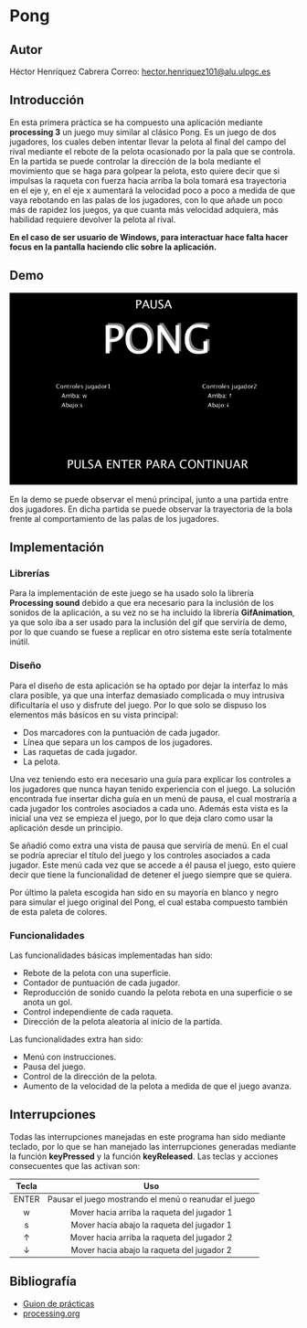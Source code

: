 # Pong

## Autor

Héctor Henríquez Cabrera           Correo: <hector.henriquez101@alu.ulpgc.es>

## Introducción

En esta primera práctica se ha compuesto una aplicación mediante **processing 3** un juego muy similar al clásico Pong. Es un juego de dos jugadores, los cuales deben intentar llevar la pelota al final del campo del rival mediante el rebote de la pelota ocasionado por la pala que se controla. En la partida se puede controlar la dirección de la bola mediante el movimiento que se haga para golpear la pelota, esto quiere decir que si impulsas la raqueta con fuerza hacía arriba la bola tomará esa trayectoria en el eje y, en el eje x aumentará la velocidad poco a poco a medida de que vaya rebotando en las palas de los jugadores, con lo que añade un poco más de rapidez los juegos, ya que cuanta más velocidad adquiera, más habilidad requiere devolver la pelota al rival.

**En el caso de ser usuario de Windows, para interactuar hace falta hacer focus en la pantalla haciendo clic sobre la aplicación.**

## Demo

![](demo.gif)

En la demo se puede observar el menú principal, junto a una partida entre dos jugadores. En dicha partida se puede observar la trayectoria de la bola frente al comportamiento de las palas de los jugadores.

## Implementación

### Librerías

Para la implementación de este juego se ha usado solo la librería **Processing sound** debido a que era necesario para la inclusión de los sonidos de la aplicación, a su vez no se ha incluido la librería **GifAnimation**, ya que solo iba a ser usado para la inclusión del gif que serviría de demo, por lo que cuando se fuese a replicar en otro sistema este sería totalmente inútil.

### Diseño

Para el diseño de esta aplicación se ha optado por dejar la interfaz lo más clara posible, ya que una interfaz demasiado complicada o muy intrusiva dificultaría el uso y disfrute del juego. Por lo que solo se dispuso los elementos más básicos en su vista principal:

* Dos marcadores con la puntuación de cada jugador.
* Línea que separa un los campos de los jugadores.
* Las raquetas de cada jugador.
* La pelota.

Una vez teniendo esto era necesario una guía para explicar los controles a los jugadores que nunca hayan tenido experiencia con el juego. La solución encontrada fue insertar dicha guía en un menú de pausa, el cual mostraría a cada jugador los controles asociados a cada uno. Además esta vista es la inicial una vez se empieza el juego, por lo que deja claro como usar la aplicación desde un principio.

Se añadió como extra una vista de pausa que serviría de menú. En el cual se podría apreciar el título del juego y los controles asociados a cada jugador. Este menú cada vez que se accede a él pausa el juego, esto quiere decir que tiene la funcionalidad de detener el juego siempre que se quiera.

Por último la paleta escogida han sido en su mayoría en blanco y negro para simular el juego original del Pong, el cual estaba compuesto también de esta paleta de colores.

### Funcionalidades

Las funcionalidades básicas implementadas han sido: 

* Rebote de la pelota con una superficie.
* Contador de puntuación de cada jugador.
* Reproducción de sonido cuando la pelota rebota en una superficie o se anota un gol.
* Control independiente de cada raqueta.
* Dirección de la pelota aleatoria al inicio de la partida.

Las funcionalidades extra han sido:

* Menú con instrucciones.
* Pausa del juego.
* Control de la dirección de la pelota.
* Aumento de la velocidad de la pelota a medida de que el juego avanza.

## Interrupciones

Todas las interrupciones manejadas en este programa han sido mediante teclado, por lo que se han manejado las interrupciones generadas mediante la función **keyPressed** y la función **keyReleased**. Las teclas y acciones consecuentes que las activan son:

| Tecla |                          Uso                          |
| :---: | :---------------------------------------------------: |
| ENTER | Pausar el juego mostrando el menú o reanudar el juego |
|   w   |      Mover hacia arriba la raqueta del jugador 1      |
|   s   |      Mover hacia abajo la raqueta del jugador 1       |
|   ↑   |      Mover hacia arriba la raqueta del jugador 2      |
|   ↓   |      Mover hacia abajo la raqueta del jugador 2       |

## Bibliografía

- [Guion de prácticas](https://cv-aep.ulpgc.es/cv/ulpgctp20/pluginfile.php/126724/mod_resource/content/22/CIU_Pr_cticas.pdf)
- [processing.org](https://processing.org/)